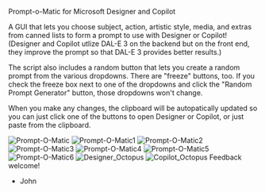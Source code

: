 Prompt-o-Matic for Microsoft Designer and Copilot

A GUI that lets you choose subject, action, artistic style, media, and extras from canned lists to form a prompt to use with Designer or Copilot!
(Designer and Copilot utlize DAL-E 3 on the backend but on the front end, they improve the prompt so that DAL-E 3 provides better results.)

The script also includes a random button that lets you create a random prompt from the various dropdowns. There are "freeze" buttons, too.
If you check the freeze box next to one of the dropdowns and click the "Random Prompt Generator" button, those dropdowns won't change.

When you make any changes, the clipboard will be autopatically updated so you can just click one of the buttons to open Designer or Copilot, or just paste from the clipboard.

![Prompt-O-Matic](https://github.com/matziq/Prompt-O-Matic-for-Microsoft-Designer-and-Copilot/assets/31866685/751a4c7b-788e-4e19-b553-106deec63741)
![Prompt-O-Matic1](https://github.com/matziq/Prompt-O-Matic-for-Microsoft-Designer-and-Copilot/assets/31866685/8eefe1b2-4552-47eb-8b35-e7ec4eae0ca3)
![Prompt-O-Matic2](https://github.com/matziq/Prompt-O-Matic-for-Microsoft-Designer-and-Copilot/assets/31866685/5a4c5228-a1a5-4b15-a2b3-0f4842e05c20)
![Prompt-O-Matic3](https://github.com/matziq/Prompt-O-Matic-for-Microsoft-Designer-and-Copilot/assets/31866685/d25910c0-c0eb-4989-a4fe-01d6d5a97df9)
![Prompt-O-Matic4](https://github.com/matziq/Prompt-O-Matic-for-Microsoft-Designer-and-Copilot/assets/31866685/27f00526-8d67-4f66-a95f-3a6cde14493e)
![Prompt-O-Matic5](https://github.com/matziq/Prompt-O-Matic-for-Microsoft-Designer-and-Copilot/assets/31866685/dc3a28bf-1df3-451f-83ca-a14a89ba5f09)
![Prompt-O-Matic6](https://github.com/matziq/Prompt-O-Matic-for-Microsoft-Designer-and-Copilot/assets/31866685/0be64a29-2077-4edc-9e69-418f43509616)
![Designer_Octopus](https://github.com/matziq/Prompt-O-Matic-for-Microsoft-Designer-and-Copilot/assets/31866685/ac26046e-4c0d-44dc-9142-c82c468a6292)
![Copilot_Octopus](https://github.com/matziq/Prompt-O-Matic-for-Microsoft-Designer-and-Copilot/assets/31866685/bbe017b6-caba-4549-addb-2a26434c8eb8)
Feedback welcome!
- John
